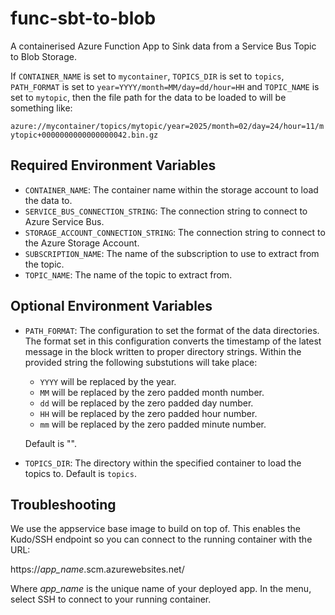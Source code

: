 # func-sbt-to-blob
A containerised Azure Function App to Sink data from a Service Bus Topic to
Blob Storage.

If `CONTAINER_NAME` is set to `mycontainer`, `TOPICS_DIR` is set to `topics`,
`PATH_FORMAT` is set to `year=YYYY/month=MM/day=dd/hour=HH` and
`TOPIC_NAME` is set to `mytopic`, then the file path for the data to be
loaded to will be something like:

`azure://mycontainer/topics/mytopic/year=2025/month=02/day=24/hour=11/mytopic+0000000000000000042.bin.gz`

## Required Environment Variables

- `CONTAINER_NAME`: The container name within the storage account to load
  the data to.
- `SERVICE_BUS_CONNECTION_STRING`:  The connection string to connect to Azure
  Service Bus.
- `STORAGE_ACCOUNT_CONNECTION_STRING`: The connection string to connect to
  the Azure Storage Account.
- `SUBSCRIPTION_NAME`:  The name of the subscription to use to extract from
  the topic.
- `TOPIC_NAME`:  The name of the topic to extract from.

## Optional Environment Variables

- `PATH_FORMAT`: The configuration to set the format of the data directories.
  The format set in this configuration converts the timestamp of the latest
  message in the block written to proper directory strings.  Within the
  provided string the following substutions will take place:
    - `YYYY` will be replaced by the year.
    - `MM` will be replaced by the zero padded month number.
    - `dd` will be replaced by the zero padded day number.
    - `HH` will be replaced by the zero padded hour number.
    - `mm` will be replaced by the zero padded minute number.

  Default is "".
- `TOPICS_DIR`: The directory within the specified container to load the
  topics to.  Default is `topics`.

## Troubleshooting

We use the appservice base image to build on top of.  This enables the
Kudo/SSH endpoint so you can connect to the running container with the
URL:

  https://_app_name_.scm.azurewebsites.net/

Where _app_name_ is the unique name of your deployed app.  In the menu,
select SSH to connect to your running container.
